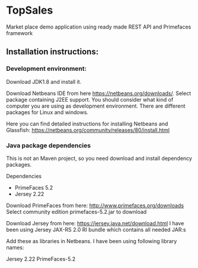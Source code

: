 # TopSales
Market place demo application using ready made REST API and Primefaces framework

## Installation instructions:

### Development environment:

Download JDK1.8 and install it.

Download Netbeans IDE from here https://netbeans.org/downloads/. Select package containing J2EE support.
You should consider what kind of computer you are using as development environment. 
There are different packages for Linux and windows. 

Here you can find detailed instructions for installing Netbeans and Glassfish: https://netbeans.org/community/releases/80/install.html

### Java package dependencies

This is not an Maven project, so you need download and install dependency packages.

 Dependencies
- PrimeFaces 5.2
- Jersey 2.22 
    
Download PrimeFaces from here: http://www.primefaces.org/downloads
Select community edition primefaces-5.2.jar to download
    
Download Jersey from here: https://jersey.java.net/download.html
I have been using Jersey JAX-RS 2.0 RI bundle which contains all needed JAR:s

Add these as libraries in Netbeans. I have been using following library names:

Jersey 2.22
PrimeFaces-5.2